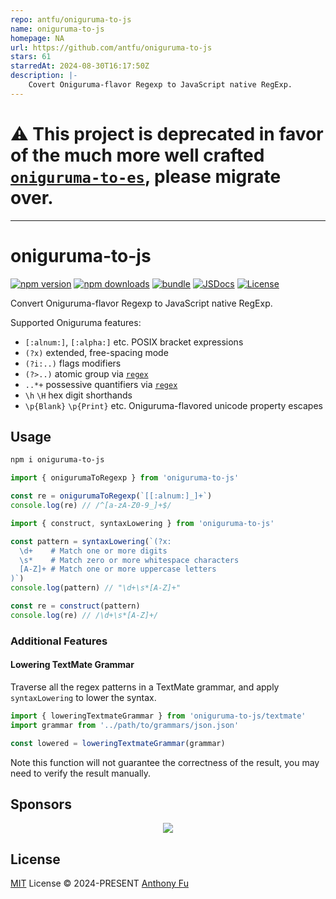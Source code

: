 ```yaml
---
repo: antfu/oniguruma-to-js
name: oniguruma-to-js
homepage: NA
url: https://github.com/antfu/oniguruma-to-js
stars: 61
starredAt: 2024-08-30T16:17:50Z
description: |-
    Covert Oniguruma-flavor Regexp to JavaScript native RegExp.
---
```


# ⚠️ This project is deprecated in favor of the much more well crafted [`oniguruma-to-es`](https://github.com/slevithan/oniguruma-to-es), please migrate over.

---

# oniguruma-to-js

[![npm version][npm-version-src]][npm-version-href]
[![npm downloads][npm-downloads-src]][npm-downloads-href]
[![bundle][bundle-src]][bundle-href]
[![JSDocs][jsdocs-src]][jsdocs-href]
[![License][license-src]][license-href]

Convert Oniguruma-flavor Regexp to JavaScript native RegExp.

Supported Oniguruma features:

- `[:alnum:]`, `[:alpha:]` etc. POSIX bracket expressions
- `(?x)` extended, free-spacing mode
- `(?i:..)` flags modifiers
- `(?>..)` atomic group via [`regex`](https://github.com/slevithan/regex)
- `..*+` possessive quantifiers via [`regex`](https://github.com/slevithan/regex)
- `\h` `\H` hex digit shorthands
- `\p{Blank}` `\p{Print}` etc. Oniguruma-flavored unicode property escapes

## Usage

```bash
npm i oniguruma-to-js
```

```ts
import { onigurumaToRegexp } from 'oniguruma-to-js'

const re = onigurumaToRegexp(`[[:alnum:]_]+`)
console.log(re) // /^[a-zA-Z0-9_]+$/
```

```ts
import { construct, syntaxLowering } from 'oniguruma-to-js'

const pattern = syntaxLowering(`(?x:
  \d+    # Match one or more digits
  \s*    # Match zero or more whitespace characters
  [A-Z]+ # Match one or more uppercase letters
)`)
console.log(pattern) // "\d+\s*[A-Z]+"

const re = construct(pattern)
console.log(re) // /\d+\s*[A-Z]+/
```

### Additional Features

#### Lowering TextMate Grammar

Traverse all the regex patterns in a TextMate grammar, and apply `syntaxLowering` to lower the syntax.

```ts
import { loweringTextmateGrammar } from 'oniguruma-to-js/textmate'
import grammar from '../path/to/grammars/json.json'

const lowered = loweringTextmateGrammar(grammar)
```

Note this function will not guarantee the correctness of the result, you may need to verify the result manually.

## Sponsors

<p align="center">
  <a href="https://cdn.jsdelivr.net/gh/antfu/static/sponsors.svg">
    <img src='https://cdn.jsdelivr.net/gh/antfu/static/sponsors.svg'/>
  </a>
</p>

## License

[MIT](./LICENSE) License © 2024-PRESENT [Anthony Fu](https://github.com/antfu)

<!-- Badges -->

[npm-version-src]: https://img.shields.io/npm/v/oniguruma-to-js?style=flat&colorA=080f12&colorB=1fa669
[npm-version-href]: https://npmjs.com/package/oniguruma-to-js
[npm-downloads-src]: https://img.shields.io/npm/dm/oniguruma-to-js?style=flat&colorA=080f12&colorB=1fa669
[npm-downloads-href]: https://npmjs.com/package/oniguruma-to-js
[bundle-src]: https://img.shields.io/bundlephobia/minzip/oniguruma-to-js?style=flat&colorA=080f12&colorB=1fa669&label=minzip
[bundle-href]: https://bundlephobia.com/result?p=oniguruma-to-js
[license-src]: https://img.shields.io/github/license/antfu/oniguruma-to-js.svg?style=flat&colorA=080f12&colorB=1fa669
[license-href]: https://github.com/antfu/oniguruma-to-js/blob/main/LICENSE
[jsdocs-src]: https://img.shields.io/badge/jsdocs-reference-080f12?style=flat&colorA=080f12&colorB=1fa669
[jsdocs-href]: https://www.jsdocs.io/package/oniguruma-to-js


